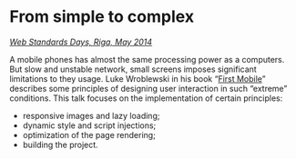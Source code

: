 # From simple to complex

*[Web Standards Days, Riga, May 2014](http://webstandardsdays.ru/2014/05/24/)*

A mobile phones has almost the same processing power as a computers. But slow and unstable network, small screens imposes significant limitations to they usage. Luke Wroblewski in his book “[First Mobile](http://www.abookapart.com/products/mobile-first)” describes some principles of designing user interaction in such “extreme” conditions. This talk focuses on the implementation of certain principles:

* responsive images and lazy loading;
* dynamic style and script injections;
* optimization of the page rendering;
* building the project.
